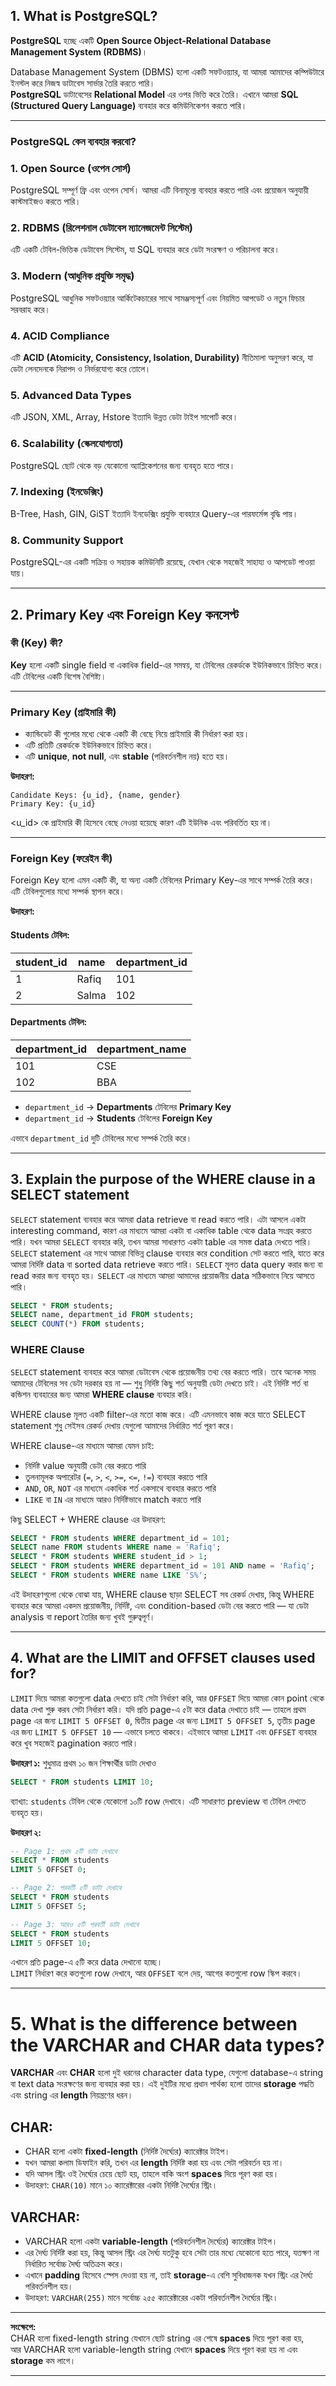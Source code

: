 
## 1. What is PostgreSQL?

**PostgreSQL** হচ্ছে একটি **Open Source Object-Relational Database Management System (RDBMS)**।

Database Management System (DBMS) হলো একটি সফটওয়্যার, যা আমরা আমাদের কম্পিউটারে ইনস্টল করে নিজস্ব ডাটাবেস সার্ভার তৈরি করতে পারি।  
**PostgreSQL** ডাটাবেসের **Relational Model** এর ওপর ভিত্তি করে তৈরি। এখানে আমরা **SQL (Structured Query Language)** ব্যবহার করে কমিউনিকেশন করতে পারি।

---

### PostgreSQL কেন ব্যবহার করবো?

### 1. Open Source (ওপেন সোর্স)
PostgreSQL সম্পূর্ণ ফ্রি এবং ওপেন সোর্স। আমরা এটি বিনামূল্যে ব্যবহার করতে পারি এবং প্রয়োজন অনুযায়ী কাস্টমাইজও করতে পারি।

### 2. RDBMS (রিলেশনাল ডেটাবেস ম্যানেজমেন্ট সিস্টেম)
এটি একটি টেবিল-ভিত্তিক ডেটাবেস সিস্টেম, যা SQL ব্যবহার করে ডেটা সংরক্ষণ ও পরিচালনা করে।

### 3. Modern (আধুনিক প্রযুক্তি সমৃদ্ধ)
PostgreSQL আধুনিক সফটওয়্যার আর্কিটেকচারের সাথে সামঞ্জস্যপূর্ণ এবং নিয়মিত আপডেট ও নতুন ফিচার সরবরাহ করে।

### 4. ACID Compliance
এটি **ACID (Atomicity, Consistency, Isolation, Durability)** নীতিমালা অনুসরণ করে, যা ডেটা লেনদেনকে নিরাপদ ও নির্ভরযোগ্য করে তোলে।

### 5. Advanced Data Types
এটি JSON, XML, Array, Hstore ইত্যাদি উন্নত ডেটা টাইপ সাপোর্ট করে।

### 6. Scalability (স্কেলযোগ্যতা)
PostgreSQL ছোট থেকে বড় যেকোনো অ্যাপ্লিকেশনের জন্য ব্যবহৃত হতে পারে।

### 7. Indexing (ইনডেক্সিং)
B-Tree, Hash, GIN, GiST ইত্যাদি ইনডেক্সিং প্রযুক্তি ব্যবহারে Query-এর পারফর্মেন্স বৃদ্ধি পায়।

### 8. Community Support
PostgreSQL-এর একটি সক্রিয় ও সহায়ক কমিউনিটি রয়েছে, যেখান থেকে সহজেই সাহায্য ও আপডেট পাওয়া যায়।

---

## 2. Primary Key এবং Foreign Key কনসেপ্ট

### কী (Key) কী?
**Key** হলো একটি single field বা একাধিক field-এর সমন্বয়, যা টেবিলের রেকর্ডকে ইউনিকভাবে চিহ্নিত করে। এটি টেবিলের একটি বিশেষ বৈশিষ্ট্য।

---

### Primary Key (প্রাইমারি কী)
- ক্যান্ডিডেট কী গুলোর মধ্যে থেকে একটি কী বেছে নিয়ে প্রাইমারি কী নির্ধারণ করা হয়।
- এটি প্রতিটি রেকর্ডকে ইউনিকভাবে চিহ্নিত করে।
- এটি **unique**, **not null**, এবং **stable** (পরিবর্তনশীল নয়) হতে হয়।

**উদাহরণ:**

```text
Candidate Keys: {u_id}, {name, gender}
Primary Key: {u_id}
```

<u_id> কে প্রাইমারি কী হিসেবে বেছে নেওয়া হয়েছে কারণ এটি ইউনিক এবং পরিবর্তিত হয় না।

---

### Foreign Key (ফরেইন কী)
Foreign Key হলো এমন একটি কী, যা অন্য একটি টেবিলের Primary Key-এর সাথে সম্পর্ক তৈরি করে। এটি টেবিলগুলোর মধ্যে সম্পর্ক স্থাপন করে।

**উদাহরণ:**

#### Students টেবিল:

| student_id | name   | department_id |
|------------|--------|----------------|
| 1          | Rafiq  | 101            |
| 2          | Salma  | 102            |

#### Departments টেবিল:

| department_id | department_name |
|---------------|------------------|
| 101           | CSE              |
| 102           | BBA              |

- `department_id` → **Departments** টেবিলের **Primary Key**
- `department_id` → **Students** টেবিলের **Foreign Key**

এভাবে `department_id` দুটি টেবিলের মধ্যে সম্পর্ক তৈরি করে।

---

## 3. Explain the purpose of the WHERE clause in a SELECT statement

`SELECT` statement ব্যবহার করে আমরা data retrieve বা read করতে পারি। এটা আসলে একটা interesting command, কারণ এর মাধ্যমে আমরা একটা বা একাধিক table থেকে data সংগ্রহ করতে পারি। যখন আমরা `SELECT` ব্যবহার করি, তখন আমরা সাধারণত একটা table এর সমস্ত data দেখতে পারি। `SELECT` statement এর সাথে আমরা বিভিন্ন clause ব্যবহার করে condition সেট করতে পারি, যাতে করে আমরা নির্দিষ্ট data বা sorted data retrieve করতে পারি। `SELECT` মূলত data query করার জন্য বা read করার জন্য ব্যবহৃত হয়। `SELECT` এর মাধ্যমে আমরা আমাদের প্রয়োজনীয় data সঠিকভাবে নিয়ে আসতে পারি।

```sql
SELECT * FROM students;
SELECT name, department_id FROM students;
SELECT COUNT(*) FROM students;
```

### WHERE Clause

`SELECT` statement ব্যবহার করে আমরা ডেটাবেস থেকে প্রয়োজনীয় তথ্য বের করতে পারি। তবে অনেক সময় আমাদের টেবিলের সব ডেটা দরকার হয় না — শুধু নির্দিষ্ট কিছু শর্ত অনুযায়ী ডেটা দেখতে চাই। এই নির্দিষ্ট শর্ত বা কন্ডিশন ব্যবহারের জন্য আমরা **WHERE clause** ব্যবহার করি।

WHERE clause মূলত একটি filter-এর মতো কাজ করে। এটি এমনভাবে কাজ করে যাতে SELECT statement শুধু সেইসব রেকর্ড দেখায় যেগুলো আমাদের নির্ধারিত শর্ত পূরণ করে।

WHERE clause-এর মাধ্যমে আমরা যেমন চাই:

- নির্দিষ্ট value অনুযায়ী ডেটা বের করতে পারি
- তুলনামূলক অপারেটর (`=`, `>`, `<`, `>=`, `<=`, `!=`) ব্যবহার করতে পারি
- `AND`, `OR`, `NOT` এর মাধ্যমে একাধিক শর্ত একসাথে ব্যবহার করতে পারি
- `LIKE` বা `IN` এর মাধ্যমে আরও নির্দিষ্টভাবে match করতে পারি

কিছু SELECT + WHERE clause এর উদাহরণ:

```sql
SELECT * FROM students WHERE department_id = 101;
SELECT name FROM students WHERE name = 'Rafiq';
SELECT * FROM students WHERE student_id > 1;
SELECT * FROM students WHERE department_id = 101 AND name = 'Rafiq';
SELECT * FROM students WHERE name LIKE 'S%';
```

এই উদাহরণগুলো থেকে বোঝা যায়, WHERE clause ছাড়া SELECT সব রেকর্ড দেখায়, কিন্তু WHERE ব্যবহার করে আমরা একদম প্রয়োজনীয়, নির্দিষ্ট, এবং condition-based ডেটা বের করতে পারি — যা ডেটা analysis বা report তৈরির জন্য খুবই গুরুত্বপূর্ণ।

---

## 4. What are the LIMIT and OFFSET clauses used for?

`LIMIT` দিয়ে আমরা কতগুলো data দেখতে চাই সেটা নির্ধারণ করি, আর `OFFSET` দিয়ে আমরা কোন point থেকে data দেখা শুরু করব সেটা নির্ধারণ করি। যদি প্রতি page-এ ৫টা করে data দেখাতে চাই — তাহলে প্রথম page এর জন্য `LIMIT 5 OFFSET 0`, দ্বিতীয় page এর জন্য `LIMIT 5 OFFSET 5`, তৃতীয় page এর জন্য `LIMIT 5 OFFSET 10` — এভাবে চলতে থাকবে। এইভাবে আমরা `LIMIT` এবং `OFFSET` ব্যবহার করে খুব সহজেই pagination করতে পারি।

**উদাহরণ ১:** শুধুমাত্র প্রথম ১০ জন শিক্ষার্থীর ডাটা দেখাও

```sql
SELECT * FROM students LIMIT 10;
```

ব্যাখ্যা: `students` টেবিল থেকে যেকোনো ১০টি row দেখাবে। এটি সাধারণত preview বা টেবিল দেখতে ব্যবহৃত হয়।

**উদাহরণ ২:**

```sql
-- Page 1: প্রথম ৫টি ডাটা দেখাবে
SELECT * FROM students
LIMIT 5 OFFSET 0;

-- Page 2: পরবর্তী ৫টি ডাটা দেখাবে
SELECT * FROM students
LIMIT 5 OFFSET 5;

-- Page 3: আরও ৫টি পরবর্তী ডাটা দেখাবে
SELECT * FROM students
LIMIT 5 OFFSET 10;
```

এখানে প্রতি page-এ ৫টি করে data দেখানো হচ্ছে।  
`LIMIT` নির্ধারণ করে কতগুলো row দেখাবে, আর `OFFSET` বলে দেয়, আগের কতগুলো row স্কিপ করবে।

---

# 5. What is the difference between the VARCHAR and CHAR data types?

**VARCHAR** এবং **CHAR** হলো দুই ধরনের character data type, যেগুলো database-এ string বা text data সংরক্ষণের জন্য ব্যবহার করা হয়। 
এই দুইটির মধ্যে প্রধান পার্থক্য হলো তাদের **storage** পদ্ধতি এবং string এর **length** নিয়ন্ত্রণের ধরন।

## CHAR:

- CHAR হলো একটা **fixed-length** (নির্দিষ্ট দৈর্ঘ্যের) ক্যারেক্টার টাইপ।
- যখন আমরা কলাম ডিফাইন করি, তখন এর **length** নির্দিষ্ট করা হয় এবং সেটা পরিবর্তন হয় না।
- যদি আসল স্ট্রিং ওই দৈর্ঘ্যের চেয়ে ছোট হয়, তাহলে বাকি অংশ **spaces** দিয়ে পূরণ করা হয়।
- উদাহরণ: `CHAR(10)` মানে ১০ ক্যারেক্টারের একটা নির্দিষ্ট দৈর্ঘ্যের স্ট্রিং।

## VARCHAR:

- VARCHAR হলো একটা **variable-length** (পরিবর্তনশীল দৈর্ঘ্যের) ক্যারেক্টার টাইপ।
- এর দৈর্ঘ্য নির্দিষ্ট করা হয়, কিন্তু আসল স্ট্রিং এর দৈর্ঘ্য যতটুকু হবে সেটা তার মধ্যে যেকোনো হতে পারে, যতক্ষণ না নির্ধারিত সর্বোচ্চ দৈর্ঘ্য অতিক্রম করে।
- এখানে **padding** হিসেবে স্পেস দেওয়া হয় না, তাই **storage**-এ বেশি সুবিধাজনক যখন স্ট্রিং এর দৈর্ঘ্য পরিবর্তনশীল হয়।
- উদাহরণ: `VARCHAR(255)` মানে সর্বোচ্চ ২৫৫ ক্যারেক্টারের একটা পরিবর্তনশীল দৈর্ঘ্যের স্ট্রিং।

---

**সংক্ষেপে:**  
CHAR হলো fixed-length string যেখানে ছোট string এর শেষে **spaces** দিয়ে পূরণ করা হয়,  
আর VARCHAR হলো variable-length string যেখানে **spaces** দিয়ে পূরণ করা হয় না এবং **storage** কম লাগে।

---



